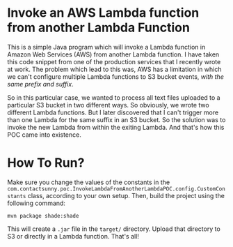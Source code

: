 # Invoke an AWS Lambda function from another Lambda Function

This is a simple Java program which will invoke a Lambda function in Amazon Web Services (AWS) 
from another Lambda function. I have taken this code snippet from one of the production
services that I recently wrote at work. The problem which lead to this was, AWS has a limitation
in which  we can't configure multiple Lambda functions to S3 bucket events, 
<i>with the same prefix and suffix</i>. 

So in this particular case, we wanted to process all text files uploaded to a particular 
S3 bucket in two different ways. So obviously, we wrote two different Lambda functions. 
But I later discovered that I can't trigger more than one Lambda for the same suffix in
an S3 bucket. So the solution was to invoke the new Lambda from within the exiting Lambda. 
And that's how this POC came into existence.     

# How To Run?

Make sure you change the values of the constants in the 
```com.contactsunny.poc.InvokeLambdaFromAnotherLambdaPOC.config.CustomConstants```
class, according to your own setup. Then, build the project using the following command:

```shell script
mvn package shade:shade
```

This will create a ```.jar``` file in the ```target/``` directory. Upload that directory 
to S3 or directly in a Lambda function. That's all!